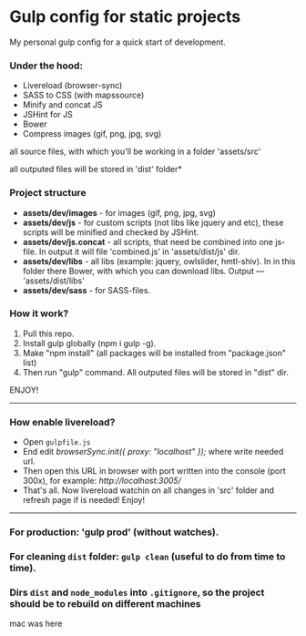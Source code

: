 # Gulp config for static projects #

My personal gulp config for a quick start of development.

### Under the hood: ###

* Livereload (browser-sync)
* SASS to CSS (with mapssource)
* Minify and concat JS
* JSHint for JS
* Bower
* Compress images (gif, png, jpg, svg)

all source files, with which you'll be working in a folder 'assets/src'

all outputed files will be stored in 'dist' folder*

### Project structure ###

* **assets/dev/images** - for images (gif, png, jpg, svg)
* **assets/dev/js** - for custom scripts (not libs like jquery and etc), these scripts will be minified and checked by JSHint.
* **assets/dev/js.concat** - all scripts, that need be combined into one js-file. In output it will file 'combined.js' in 'assets/dist/js' dir.
* **assets/dev/libs** - all libs (example: jquery, owlslider, hmtl-shiv). In in this folder there Bower, with which you can download libs. Output — 'assets/dist/libs'
* **assets/dev/sass** - for SASS-files.

### How it work? ###

1. Pull this repo.
2. Install gulp globally (npm i gulp -g).
3. Make "npm install" (all packages will be installed from "package.json" list)
4. Then run "gulp" command. All outputed files will be stored in "dist" dir.

ENJOY!


* * * * * * * * * * * * * * *

### How enable livereload? ###

* Open `gulpfile.js`
* End edit *browserSync.init({  proxy: "localhost" });* where write needed url.
* Then open this URL in browser with port written into the console (port 300x), for example: *http://localhost:3005/*
* That's all. Now livereload watchin on all changes in 'src' folder and refresh page if is needed! Enjoy!

* * * * * * * * * * * * * * *

### For production: 'gulp prod' (without watches).
### For cleaning `dist` folder: `gulp clean` (useful to do from time to time).
### Dirs `dist` and `node_modules` into `.gitignore`, so the project should be to rebuild on different machines

mac was here
